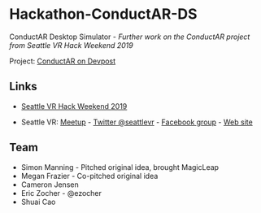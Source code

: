 # Hackathon-ConductAR-DS
ConductAR Desktop Simulator - _Further work on the ConductAR project from Seattle VR Hack Weekend 2019_

Project: [ConductAR on Devpost](https://devpost.com/software/conductar)

## Links
* [Seattle VR Hack Weekend 2019](https://www.eventbrite.com/e/seattle-vr-hack-weekend-vr-for-a-human-connection-tickets-60977837353#)

* Seattle VR: [Meetup](https://www.meetup.com/Seattle-VR-Demos-Experiences/)  -  [Twitter @seattlevr](https://twitter.com/seattlevr)  -  [Facebook group](https://www.facebook.com/groups/seattlevrar/) - [Web site](http://seattle-vr.com)

## Team
* Simon Manning - Pitched original idea, brought MagicLeap
* Megan Frazier - Co-pitched original idea
* Cameron Jensen
* Eric Zocher - @ezocher
* Shuai Cao
